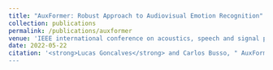 ```yaml
---
title: "AuxFormer: Robust Approach to Audiovisual Emotion Recognition"
collection: publications
permalink: /publications/auxformer
venue: 'IEEE international conference on acoustics, speech and signal processing (ICASSP 2022)'
date: 2022-05-22
citation: '<strong>Lucas Goncalves</strong> and Carlos Busso, " AuxFormer: Robust Approach to Audiovisual Emotion Recognition” in IEEE international conference on acoustics, speech and signal processing (ICASSP 2022), Singapore, May 2022.
---
```

